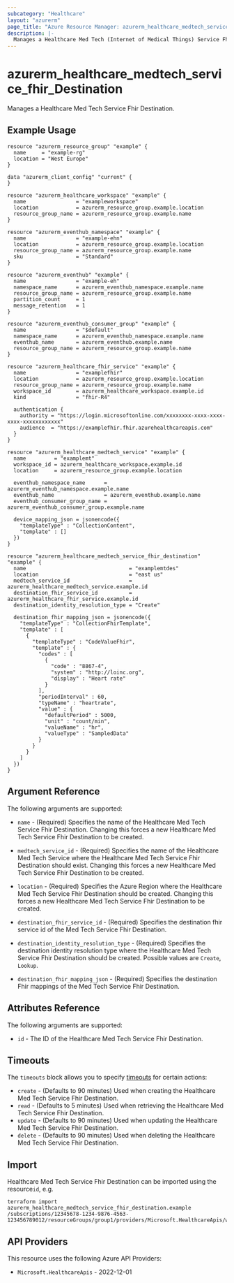 ```yaml
---
subcategory: "Healthcare"
layout: "azurerm"
page_title: "Azure Resource Manager: azurerm_healthcare_medtech_service_fhir_destination"
description: |-
  Manages a Healthcare Med Tech (Internet of Medical Things) Service Fhir Destination.
---
```


# azurerm_healthcare_medtech_service_fhir_Destination

Manages a Healthcare Med Tech Service Fhir Destination.

## Example Usage

```hcl
resource "azurerm_resource_group" "example" {
  name     = "example-rg"
  location = "West Europe"
}

data "azurerm_client_config" "current" {
}

resource "azurerm_healthcare_workspace" "example" {
  name                = "exampleworkspace"
  location            = azurerm_resource_group.example.location
  resource_group_name = azurerm_resource_group.example.name
}

resource "azurerm_eventhub_namespace" "example" {
  name                = "example-ehn"
  location            = azurerm_resource_group.example.location
  resource_group_name = azurerm_resource_group.example.name
  sku                 = "Standard"
}

resource "azurerm_eventhub" "example" {
  name                = "example-eh"
  namespace_name      = azurerm_eventhub_namespace.example.name
  resource_group_name = azurerm_resource_group.example.name
  partition_count     = 1
  message_retention   = 1
}

resource "azurerm_eventhub_consumer_group" "example" {
  name                = "$default"
  namespace_name      = azurerm_eventhub_namespace.example.name
  eventhub_name       = azurerm_eventhub.example.name
  resource_group_name = azurerm_resource_group.example.name
}

resource "azurerm_healthcare_fhir_service" "example" {
  name                = "examplefhir"
  location            = azurerm_resource_group.example.location
  resource_group_name = azurerm_resource_group.example.name
  workspace_id        = azurerm_healthcare_workspace.example.id
  kind                = "fhir-R4"

  authentication {
    authority = "https://login.microsoftonline.com/xxxxxxxx-xxxx-xxxx-xxxx-xxxxxxxxxxxx"
    audience  = "https://examplefhir.fhir.azurehealthcareapis.com"
  }
}

resource "azurerm_healthcare_medtech_service" "example" {
  name         = "examplemt"
  workspace_id = azurerm_healthcare_workspace.example.id
  location     = azurerm_resource_group.example.location

  eventhub_namespace_name      = azurerm_eventhub_namespace.example.name
  eventhub_name                = azurerm_eventhub.example.name
  eventhub_consumer_group_name = azurerm_eventhub_consumer_group.example.name

  device_mapping_json = jsonencode({
    "templateType" : "CollectionContent",
    "template" : []
  })
}

resource "azurerm_healthcare_medtech_service_fhir_destination" "example" {
  name                                 = "examplemtdes"
  location                             = "east us"
  medtech_service_id                   = azurerm_healthcare_medtech_service.example.id
  destination_fhir_service_id          = azurerm_healthcare_fhir_service.example.id
  destination_identity_resolution_type = "Create"

  destination_fhir_mapping_json = jsonencode({
    "templateType" : "CollectionFhirTemplate",
    "template" : [
      {
        "templateType" : "CodeValueFhir",
        "template" : {
          "codes" : [
            {
              "code" : "8867-4",
              "system" : "http://loinc.org",
              "display" : "Heart rate"
            }
          ],
          "periodInterval" : 60,
          "typeName" : "heartrate",
          "value" : {
            "defaultPeriod" : 5000,
            "unit" : "count/min",
            "valueName" : "hr",
            "valueType" : "SampledData"
          }
        }
      }
    ]
  })
}
```

## Argument Reference

The following arguments are supported:

* `name` - (Required) Specifies the name of the Healthcare Med Tech Service Fhir Destination. Changing this forces a new Healthcare Med Tech Service Fhir Destination to be created.

* `medtech_service_id` - (Required) Specifies the name of the Healthcare Med Tech Service where the Healthcare Med Tech Service Fhir Destination should exist. Changing this forces a new Healthcare Med Tech Service Fhir Destination to be created.

* `location` - (Required) Specifies the Azure Region where the Healthcare Med Tech Service Fhir Destination should be created. Changing this forces a new Healthcare Med Tech Service Fhir Destination to be created.

* `destination_fhir_service_id` - (Required) Specifies the destination fhir service id of the Med Tech Service Fhir Destination.

* `destination_identity_resolution_type` - (Required) Specifies the destination identity resolution type where the Healthcare Med Tech Service Fhir Destination should be created. Possible values are `Create`, `Lookup`.

* `destination_fhir_mapping_json` - (Required) Specifies the destination Fhir mappings of the Med Tech Service Fhir Destination.

## Attributes Reference

The following arguments are supported:

* `id` - The ID of the Healthcare Med Tech Service Fhir Destination.

## Timeouts

The `timeouts` block allows you to specify [timeouts](https://www.terraform.io/docs/configuration/resources.html#timeouts) for certain actions:

* `create` - (Defaults to 90 minutes) Used when creating the Healthcare Med Tech Service Fhir Destination.
* `read` - (Defaults to 5 minutes) Used when retrieving the Healthcare Med Tech Service Fhir Destination.
* `update` - (Defaults to 90 minutes) Used when updating the Healthcare Med Tech Service Fhir Destination.
* `delete` - (Defaults to 90 minutes) Used when deleting the Healthcare Med Tech Service Fhir Destination.

## Import

Healthcare Med Tech Service Fhir Destination can be imported using the resource`id`, e.g.

```shell
terraform import azurerm_healthcare_medtech_service_fhir_destination.example /subscriptions/12345678-1234-9876-4563-123456789012/resourceGroups/group1/providers/Microsoft.HealthcareApis/workspaces/workspace1/iotConnectors/iotconnector1/fhirDestinations/destination1
```

## API Providers
<!-- This section is generated, changes will be overwritten -->
This resource uses the following Azure API Providers:

* `Microsoft.HealthcareApis` - 2022-12-01
